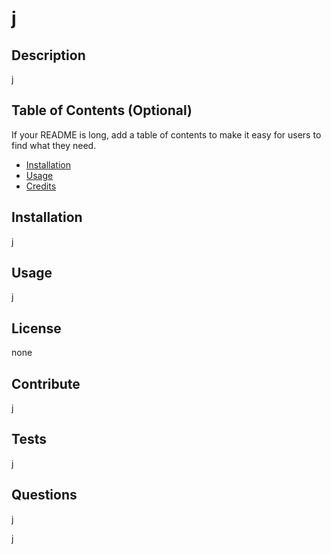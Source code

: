 # j
  
  
  ## Description
  
  j
  
  ## Table of Contents (Optional)
  
  If your README is long, add a table of contents to make it easy for users to find what they need.
  
  - [Installation](#installation)
  - [Usage](#usage)
  - [Credits](#credits)
  
  
  ## Installation
  
  j
  
  ## Usage
  
  j
      
  ## License
 
  none
     
  ## Contribute
  
  j
  
  ## Tests
  
  j

  ## Questions

  j
<br>

j
  
